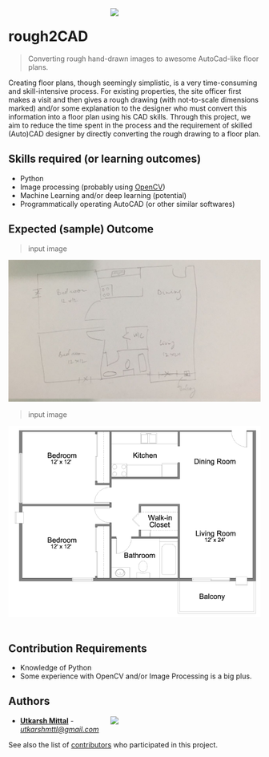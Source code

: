 <img src="https://fthmb.tqn.com/W8wfuDF2dg409kWY1l7GoHdQWfY=/3157x2095/filters:fill(auto,1)/floorplan-138720186-crop2-58a876a55f9b58a3c99f3d35.jpg" align="right" width="300"/>

# rough2CAD

> Converting rough hand-drawn images to awesome AutoCad-like floor plans. 

Creating floor plans, though seemingly simplistic, is a very time-consuming and skill-intensive process. For existing properties, the site officer first makes a visit and then gives a rough drawing (with not-to-scale dimensions marked) and/or some explanation to the designer who must convert this information into a floor plan using his CAD skills. Through this project, we aim to reduce the time spent in the process and the requirement of skilled (Auto)CAD designer by directly converting the rough drawing to a floor plan.

## Skills required (or learning outcomes)

- Python
- Image processing (probably using [OpenCV](https://opencv.org/))
- Machine Learning and/or deep learning (potential)
- Programmatically operating AutoCAD (or other similar softwares)

## Expected (sample) Outcome

> input image

<img src="./Sample/input.jpeg"/> 
<br>

> input image

<img src="./Sample/output.png"/> 
<br><br>

## Contribution Requirements

* Knowledge of Python
* Some experience with OpenCV and/or Image Processing is a big plus.

## Authors

<a href="http://ducic.ac.in/"><img src="https://user-images.githubusercontent.com/16596327/30467922-9d4985ce-9a05-11e7-81aa-9f5348eb40de.png" align="right" width="300"/></a>

* **[Utkarsh Mittal](https://github.com/utkarshmttl)** - *utkarshmttl@gmail.com*

See also the list of [contributors](https://github.com/utkarshmttl/rough2CAD/graphs/contributors) who participated in this project.